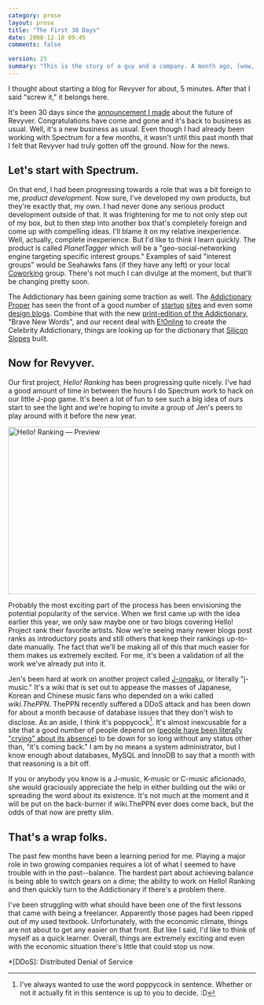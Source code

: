 ```yaml
---
category: prose
layout: prose
title: "The First 30 Days"
date: 2008-12-10 09:45
comments: false

version: 25
summary: "This is the story of a guy and a company. A month ago, (wow, really?) he announced the coming acquisition of his company. Since he thought it would be quite useless to open up a new blog for said company, he decided to write about things here."
---
```


I thought about starting a blog for Revyver for about, 5 minutes. After that I said "screw it," it belongs here.

It's been 30 days since the [announcement I made][1] about the future of Revyver. Congratulations have come and gone and it's back to business as usual. Well, it's a new business as usual. Even though I had already been working with Spectrum for a few months, it wasn't until this past month that I felt that Revyver had truly gotten off the ground. Now for the news.

## Let's start with Spectrum.

On that end, I had been progressing towards a role that was a bit foreign to me, *product development*. Now sure, I've developed my own products, but they're exactly that, my own. I had never done any serious product development outside of that. It was frightening for me to not only step out of my box, but to then step into another box that's completely foreign and come up with compelling ideas. I'll blame it on my relative inexperience. Well, actually, complete inexperience. But I'd like to think I learn quickly. The product is called *PlanetTagger* which will be a "geo-social-networking engine targeting specific interest groups." Examples of said "interest groups" would be Seahawks fans (if they have any left) or your local [Coworking][2] group. There's not much I can divulge at the moment, but that'll be changing pretty soon.

The Addictionary has been gaining some traction as well. The [Addictionary Proper][3] has seen the front of a good number of [startup][4] [sites][5] and even some [design blogs][6]. Combine that with the new [print-edition of the Addictionary][7], "Brave New Words", and our recent deal with [E!Online][8] to create the Celebrity Addictionary, things are looking up for the dictionary that [Silicon Slopes][9] built.

## Now for Revyver.

Our first project, *Hello! Ranking* has been progressing quite nicely. I've had a good amount of time in between the hours I do Spectrum work to hack on our little J-pop game. It's been a lot of fun to see such a big idea of ours start to see the light and we're hoping to invite a group of Jen's peers to play around with it before the new year.

[<img src="http://farm4.static.flickr.com/3139/3098196535_42c09299aa_o.png" width="620" height="340" alt="Hello! Ranking — Preview" />][12]

Probably the most exciting part of the process has been envisioning the potential popularity of the service. When we first came up with the idea earlier this year, we only saw maybe one or two blogs covering Hello! Project rank their favorite artists. Now we're seeing many newer blogs post ranks as introductory posts and still others that keep their rankings up-to-date manually. The fact that we'll be making all of this that much easier for them makes us extremely excited. For me, it's been a validation of all the work we've already put into it.

Jen's been hard at work on another project called [J-ongaku][10], or literally "j-music." It's a wiki that is set out to appease the masses of Japanese, Korean and Chinese music fans who depended on a wiki called *wiki.ThePPN*. ThePPN recently suffered a DDoS attack and has been down for about a month because of database issues that they don't wish to disclose. As an aside, I think it's poppycock[^1]. It's almost inexcusable for a site that a good number of people depend on ([people have been literally "crying" about its absence][11]) to be down for so long without any status other than, "it's coming back." I am by no means a system administrator, but I know enough about databases, MySQL and InnoDB to say that a month with that reasoning is a bit off.

If you or anybody you know is a J-music, K-music or C-music aficionado, she would graciously appreciate the help in either building out the wiki or spreading the word about its existence. It's not much at the moment and it will be put on the back-burner if wiki.ThePPN ever does come back, but the odds of that now are pretty slim.

## That's a wrap folks.

The past few months have been a learning period for me. Playing a major role in two growing companies requires a lot of what I seemed to have trouble with in the past--balance. The hardest part about achieving balance is being able to switch gears on a dime; the ability to work on Hello! Ranking and then quickly turn to the Addictionary if there's a problem there.

I've been struggling with what should have been one of the first lessons that came with being a freelancer. Apparently those pages had been ripped out of my used textbook. Unfortunately, with the economic climate, things are not about to get any easier on that front. But like I said, I'd like to think of myself as a quick learner. Overall, things are extremely exciting and even with the economic situation there's little that could stop us now.

*[DDoS]: Distributed Denial of Service

[^1]: I've always wanted to use the word poppycock in sentence. Whether or not it actually fit in this sentence is up to you to decide. :D

[1]: http://avalonstar.com/blog/2008/nov/10/revyver-be-acquired/
[2]: http://coworking.pbwiki.com/
[3]: http://addictionary.org/
[4]: http://www.killerstartups.com/User-Gen-Content/addictionary-org-a-dictionary-like-no-other
[5]: http://www.neatorama.com/2008/11/26/addictionary-a-website-for-made-up-words/
[6]: http://abduzeedo.com/sites-week-28
[7]: http://www.amazon.com/Addictionary-Brave-Words-Jim-Banister/dp/0810972697
[8]: http://www.eonline.com/
[9]: http://www.siliconslopes.com/
[10]: http://j-ongaku.org/
[11]: http://community.livejournal.com/theppnwiki/10706.html
[12]: http://www.flickr.com/photos/avalonstar/3098196535/
